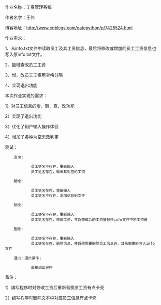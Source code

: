 
作业名称：工资管理系统

作者名字：王伟

博客地址：http://www.cnblogs.com/catepython/p/7425524.html

作业需求：

1、从info.txt文件中读取员工及其工资信息，最后将修改或增加的员工工资信息也写入原info.txt文件。

2、能增查改员工工资

3、增、改员工工资用空格分隔

4、实现退出功能

本次作业实现的需求：

1）对员工信息的增、删、查、改功能

2）实现了退出功能

3）优化了用户输入操作体验

4）增加了各种为空无效判定

测试：


        查询：

                员工姓名不存在，重新输入
                员工姓名存在，输出其对应的工资

        新增：

                员工姓名存在，重新输入
                员工姓名不存在，添加信息到文件

        修改：

                员工姓名不存在，重新输入
                员工姓名存在，修改工资，并将修改后的工资值替换info文件中原工资值

        删除：

                员工姓名不存在，重新输入
                员工姓名存在，删除信息，并将除需要删除员工信息外，其余都重新写入info文件

        退出：退出操作；

                直接退出程序



备注：

1）编写程序时对修改工资后重新替换原工资有点卡壳

2）编写程序时删除文本中对应员工信息有点卡壳
